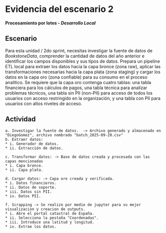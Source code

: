

# **Evidencia del escenario 2** 
**Procesamiento por lotes - *Desarrollo Local***

## Escenario
Para esta unidad / 2do sprint, necesitas investigar la fuente de datos de *BookstoneData*, comprender la cantidad de datos del año anterior e identificar los campos disponibles y sus tipos de datos. Prepara un pipeline ETL local para extraer los datos hacia la capa bronce (zona raw), aplicar las transformaciones necesarias hacia la capa plata (zona staging) y cargar los datos en la capa oro (zona confiable) para su consumo en el proceso analítico. Se requiere que la capa oro contenga cuatro tablas: una tabla financiera para los cálculos de pagos, una tabla técnica para analizar problemas técnicos, una tabla sin PII (non-PII) para acceso de todos los usuarios con acceso restringido en la organización, y una tabla con PII para usuarios con altos niveles de acceso.

## Actividad

    a. Investigar la fuente de datos.  -> Archivo generado y almacenado en "DiegoGomez", archivo nombrado "batch_2025-09-20.csv"
    b. Extraer datos:
    * i. Generador de datos.
    * ii. Extracción de datos.

    c. Transformar datos: -> Base de datos creada y procesada con las capas mencionadas
    * i. Capa bronce.
    * ii. Capa plata.

    d. Cargar datos: -> Capa oro creada y verificada.
    * i. Datos financieros.
    * ii. Datos de soporte.
    * iii. Datos sin PII.
    * iv. Datos PII.

    f. Scrapping -> Se realizo por medio de jupyter para su mejor visualizacion y creacion de outputs.
    * i. Abre el portal catastral de España.
    * ii. Selecciona la pestaña "Coordenadas".
    * iii. Introduce una latitud y longitud.
    * iv. Extrae los datos.

